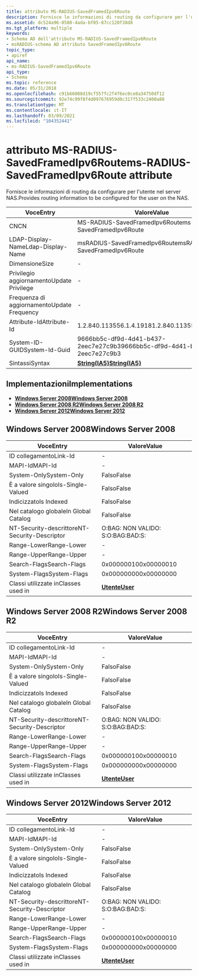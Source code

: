 ```yaml
---
title: attributo MS-RADIUS-SavedFramedIpv6Route
description: Fornisce le informazioni di routing da configurare per l'utente nel server NAS. | attributo MS-RADIUS-SavedFramedIpv6Route
ms.assetid: dc524a96-0580-4ada-bf05-87cc120f38d8
ms.tgt_platform: multiple
keywords:
- Schema AD dell'attributo MS-RADIUS-SavedFramedIpv6Route
- msRADIUS-schema AD attributo SavedFramedIpv6Route
topic_type:
- apiref
api_name:
- ms-RADIUS-SavedFramedIpv6Route
api_type:
- Schema
ms.topic: reference
ms.date: 05/31/2018
ms.openlocfilehash: c91b66008d19cf557fc2f4f6ec0ce8a34750df12
ms.sourcegitcommit: 92e74c99f8f4d097676959d0c317f533c2400a80
ms.translationtype: MT
ms.contentlocale: it-IT
ms.lasthandoff: 03/09/2021
ms.locfileid: "104352441"
---
```

# <a name="ms-radius-savedframedipv6route-attribute"></a><span data-ttu-id="9027f-106">attributo MS-RADIUS-SavedFramedIpv6Route</span><span class="sxs-lookup"><span data-stu-id="9027f-106">ms-RADIUS-SavedFramedIpv6Route attribute</span></span>

<span data-ttu-id="9027f-107">Fornisce le informazioni di routing da configurare per l'utente nel server NAS.</span><span class="sxs-lookup"><span data-stu-id="9027f-107">Provides routing information to be configured for the user on the NAS.</span></span>



| <span data-ttu-id="9027f-108">Voce</span><span class="sxs-lookup"><span data-stu-id="9027f-108">Entry</span></span> | <span data-ttu-id="9027f-109">Valore</span><span class="sxs-lookup"><span data-stu-id="9027f-109">Value</span></span> |
|-------------------|--------------------------------------|
| <span data-ttu-id="9027f-110">CN</span><span class="sxs-lookup"><span data-stu-id="9027f-110">CN</span></span>                | <span data-ttu-id="9027f-111">MS-RADIUS-SavedFramedIpv6Route</span><span class="sxs-lookup"><span data-stu-id="9027f-111">ms-RADIUS-SavedFramedIpv6Route</span></span>       |
| <span data-ttu-id="9027f-112">LDAP-Display-Name</span><span class="sxs-lookup"><span data-stu-id="9027f-112">Ldap-Display-Name</span></span> | <span data-ttu-id="9027f-113">msRADIUS-SavedFramedIpv6Route</span><span class="sxs-lookup"><span data-stu-id="9027f-113">msRADIUS-SavedFramedIpv6Route</span></span>        |
| <span data-ttu-id="9027f-114">Dimensione</span><span class="sxs-lookup"><span data-stu-id="9027f-114">Size</span></span>              | \-                                   |
| <span data-ttu-id="9027f-115">Privilegio aggiornamento</span><span class="sxs-lookup"><span data-stu-id="9027f-115">Update Privilege</span></span>  | \-                                   |
| <span data-ttu-id="9027f-116">Frequenza di aggiornamento</span><span class="sxs-lookup"><span data-stu-id="9027f-116">Update Frequency</span></span>  | \-                                   |
| <span data-ttu-id="9027f-117">Attribute-Id</span><span class="sxs-lookup"><span data-stu-id="9027f-117">Attribute-Id</span></span>      | <span data-ttu-id="9027f-118">1.2.840.113556.1.4.1918</span><span class="sxs-lookup"><span data-stu-id="9027f-118">1.2.840.113556.1.4.1918</span></span>              |
| <span data-ttu-id="9027f-119">System-ID-GUID</span><span class="sxs-lookup"><span data-stu-id="9027f-119">System-Id-Guid</span></span>    | <span data-ttu-id="9027f-120">9666bb5c-df9d-4d41-b437-2eec7e27c9b3</span><span class="sxs-lookup"><span data-stu-id="9027f-120">9666bb5c-df9d-4d41-b437-2eec7e27c9b3</span></span> |
| <span data-ttu-id="9027f-121">Sintassi</span><span class="sxs-lookup"><span data-stu-id="9027f-121">Syntax</span></span>            | [<span data-ttu-id="9027f-122">**String(IA5)**</span><span class="sxs-lookup"><span data-stu-id="9027f-122">**String(IA5)**</span></span>](s-string-ia5.md)  |



## <a name="implementations"></a><span data-ttu-id="9027f-123">Implementazioni</span><span class="sxs-lookup"><span data-stu-id="9027f-123">Implementations</span></span>

-   [<span data-ttu-id="9027f-124">**Windows Server 2008**</span><span class="sxs-lookup"><span data-stu-id="9027f-124">**Windows Server 2008**</span></span>](#windows-server-2008)
-   [<span data-ttu-id="9027f-125">**Windows Server 2008 R2**</span><span class="sxs-lookup"><span data-stu-id="9027f-125">**Windows Server 2008 R2**</span></span>](#windows-server-2008-r2)
-   [<span data-ttu-id="9027f-126">**Windows Server 2012**</span><span class="sxs-lookup"><span data-stu-id="9027f-126">**Windows Server 2012**</span></span>](#windows-server-2012)

## <a name="windows-server-2008"></a><span data-ttu-id="9027f-127">Windows Server 2008</span><span class="sxs-lookup"><span data-stu-id="9027f-127">Windows Server 2008</span></span>



| <span data-ttu-id="9027f-128">Voce</span><span class="sxs-lookup"><span data-stu-id="9027f-128">Entry</span></span> | <span data-ttu-id="9027f-129">Valore</span><span class="sxs-lookup"><span data-stu-id="9027f-129">Value</span></span> |
|------------------------|-----------------------------------|
| <span data-ttu-id="9027f-130">ID collegamento</span><span class="sxs-lookup"><span data-stu-id="9027f-130">Link-Id</span></span>                | \-                                |
| <span data-ttu-id="9027f-131">MAPI-Id</span><span class="sxs-lookup"><span data-stu-id="9027f-131">MAPI-Id</span></span>                | \-                                |
| <span data-ttu-id="9027f-132">System-Only</span><span class="sxs-lookup"><span data-stu-id="9027f-132">System-Only</span></span>            | <span data-ttu-id="9027f-133">Falso</span><span class="sxs-lookup"><span data-stu-id="9027f-133">False</span></span>                             |
| <span data-ttu-id="9027f-134">È a valore singolo</span><span class="sxs-lookup"><span data-stu-id="9027f-134">Is-Single-Valued</span></span>       | <span data-ttu-id="9027f-135">Falso</span><span class="sxs-lookup"><span data-stu-id="9027f-135">False</span></span>                             |
| <span data-ttu-id="9027f-136">Indicizzato</span><span class="sxs-lookup"><span data-stu-id="9027f-136">Is Indexed</span></span>             | <span data-ttu-id="9027f-137">Falso</span><span class="sxs-lookup"><span data-stu-id="9027f-137">False</span></span>                             |
| <span data-ttu-id="9027f-138">Nel catalogo globale</span><span class="sxs-lookup"><span data-stu-id="9027f-138">In Global Catalog</span></span>      | <span data-ttu-id="9027f-139">Falso</span><span class="sxs-lookup"><span data-stu-id="9027f-139">False</span></span>                             |
| <span data-ttu-id="9027f-140">NT-Security-descrittore</span><span class="sxs-lookup"><span data-stu-id="9027f-140">NT-Security-Descriptor</span></span> | <span data-ttu-id="9027f-141">O:BAG: NON VALIDO: S:</span><span class="sxs-lookup"><span data-stu-id="9027f-141">O:BAG:BAD:S:</span></span>                      |
| <span data-ttu-id="9027f-142">Range-Lower</span><span class="sxs-lookup"><span data-stu-id="9027f-142">Range-Lower</span></span>            | \-                                |
| <span data-ttu-id="9027f-143">Range-Upper</span><span class="sxs-lookup"><span data-stu-id="9027f-143">Range-Upper</span></span>            | \-                                |
| <span data-ttu-id="9027f-144">Search-Flags</span><span class="sxs-lookup"><span data-stu-id="9027f-144">Search-Flags</span></span>           | <span data-ttu-id="9027f-145">0x00000010</span><span class="sxs-lookup"><span data-stu-id="9027f-145">0x00000010</span></span>                        |
| <span data-ttu-id="9027f-146">System-Flags</span><span class="sxs-lookup"><span data-stu-id="9027f-146">System-Flags</span></span>           | <span data-ttu-id="9027f-147">0x00000000</span><span class="sxs-lookup"><span data-stu-id="9027f-147">0x00000000</span></span>                        |
| <span data-ttu-id="9027f-148">Classi utilizzate in</span><span class="sxs-lookup"><span data-stu-id="9027f-148">Classes used in</span></span>        | [<span data-ttu-id="9027f-149">**Utente**</span><span class="sxs-lookup"><span data-stu-id="9027f-149">**User**</span></span>](c-user.md)<br/> |



## <a name="windows-server-2008-r2"></a><span data-ttu-id="9027f-150">Windows Server 2008 R2</span><span class="sxs-lookup"><span data-stu-id="9027f-150">Windows Server 2008 R2</span></span>



| <span data-ttu-id="9027f-151">Voce</span><span class="sxs-lookup"><span data-stu-id="9027f-151">Entry</span></span> | <span data-ttu-id="9027f-152">Valore</span><span class="sxs-lookup"><span data-stu-id="9027f-152">Value</span></span> |
|------------------------|-----------------------------------|
| <span data-ttu-id="9027f-153">ID collegamento</span><span class="sxs-lookup"><span data-stu-id="9027f-153">Link-Id</span></span>                | \-                                |
| <span data-ttu-id="9027f-154">MAPI-Id</span><span class="sxs-lookup"><span data-stu-id="9027f-154">MAPI-Id</span></span>                | \-                                |
| <span data-ttu-id="9027f-155">System-Only</span><span class="sxs-lookup"><span data-stu-id="9027f-155">System-Only</span></span>            | <span data-ttu-id="9027f-156">Falso</span><span class="sxs-lookup"><span data-stu-id="9027f-156">False</span></span>                             |
| <span data-ttu-id="9027f-157">È a valore singolo</span><span class="sxs-lookup"><span data-stu-id="9027f-157">Is-Single-Valued</span></span>       | <span data-ttu-id="9027f-158">Falso</span><span class="sxs-lookup"><span data-stu-id="9027f-158">False</span></span>                             |
| <span data-ttu-id="9027f-159">Indicizzato</span><span class="sxs-lookup"><span data-stu-id="9027f-159">Is Indexed</span></span>             | <span data-ttu-id="9027f-160">Falso</span><span class="sxs-lookup"><span data-stu-id="9027f-160">False</span></span>                             |
| <span data-ttu-id="9027f-161">Nel catalogo globale</span><span class="sxs-lookup"><span data-stu-id="9027f-161">In Global Catalog</span></span>      | <span data-ttu-id="9027f-162">Falso</span><span class="sxs-lookup"><span data-stu-id="9027f-162">False</span></span>                             |
| <span data-ttu-id="9027f-163">NT-Security-descrittore</span><span class="sxs-lookup"><span data-stu-id="9027f-163">NT-Security-Descriptor</span></span> | <span data-ttu-id="9027f-164">O:BAG: NON VALIDO: S:</span><span class="sxs-lookup"><span data-stu-id="9027f-164">O:BAG:BAD:S:</span></span>                      |
| <span data-ttu-id="9027f-165">Range-Lower</span><span class="sxs-lookup"><span data-stu-id="9027f-165">Range-Lower</span></span>            | \-                                |
| <span data-ttu-id="9027f-166">Range-Upper</span><span class="sxs-lookup"><span data-stu-id="9027f-166">Range-Upper</span></span>            | \-                                |
| <span data-ttu-id="9027f-167">Search-Flags</span><span class="sxs-lookup"><span data-stu-id="9027f-167">Search-Flags</span></span>           | <span data-ttu-id="9027f-168">0x00000010</span><span class="sxs-lookup"><span data-stu-id="9027f-168">0x00000010</span></span>                        |
| <span data-ttu-id="9027f-169">System-Flags</span><span class="sxs-lookup"><span data-stu-id="9027f-169">System-Flags</span></span>           | <span data-ttu-id="9027f-170">0x00000000</span><span class="sxs-lookup"><span data-stu-id="9027f-170">0x00000000</span></span>                        |
| <span data-ttu-id="9027f-171">Classi utilizzate in</span><span class="sxs-lookup"><span data-stu-id="9027f-171">Classes used in</span></span>        | [<span data-ttu-id="9027f-172">**Utente**</span><span class="sxs-lookup"><span data-stu-id="9027f-172">**User**</span></span>](c-user.md)<br/> |



## <a name="windows-server-2012"></a><span data-ttu-id="9027f-173">Windows Server 2012</span><span class="sxs-lookup"><span data-stu-id="9027f-173">Windows Server 2012</span></span>



| <span data-ttu-id="9027f-174">Voce</span><span class="sxs-lookup"><span data-stu-id="9027f-174">Entry</span></span> | <span data-ttu-id="9027f-175">Valore</span><span class="sxs-lookup"><span data-stu-id="9027f-175">Value</span></span> |
|------------------------|-----------------------------------|
| <span data-ttu-id="9027f-176">ID collegamento</span><span class="sxs-lookup"><span data-stu-id="9027f-176">Link-Id</span></span>                | \-                                |
| <span data-ttu-id="9027f-177">MAPI-Id</span><span class="sxs-lookup"><span data-stu-id="9027f-177">MAPI-Id</span></span>                | \-                                |
| <span data-ttu-id="9027f-178">System-Only</span><span class="sxs-lookup"><span data-stu-id="9027f-178">System-Only</span></span>            | <span data-ttu-id="9027f-179">Falso</span><span class="sxs-lookup"><span data-stu-id="9027f-179">False</span></span>                             |
| <span data-ttu-id="9027f-180">È a valore singolo</span><span class="sxs-lookup"><span data-stu-id="9027f-180">Is-Single-Valued</span></span>       | <span data-ttu-id="9027f-181">Falso</span><span class="sxs-lookup"><span data-stu-id="9027f-181">False</span></span>                             |
| <span data-ttu-id="9027f-182">Indicizzato</span><span class="sxs-lookup"><span data-stu-id="9027f-182">Is Indexed</span></span>             | <span data-ttu-id="9027f-183">Falso</span><span class="sxs-lookup"><span data-stu-id="9027f-183">False</span></span>                             |
| <span data-ttu-id="9027f-184">Nel catalogo globale</span><span class="sxs-lookup"><span data-stu-id="9027f-184">In Global Catalog</span></span>      | <span data-ttu-id="9027f-185">Falso</span><span class="sxs-lookup"><span data-stu-id="9027f-185">False</span></span>                             |
| <span data-ttu-id="9027f-186">NT-Security-descrittore</span><span class="sxs-lookup"><span data-stu-id="9027f-186">NT-Security-Descriptor</span></span> | <span data-ttu-id="9027f-187">O:BAG: NON VALIDO: S:</span><span class="sxs-lookup"><span data-stu-id="9027f-187">O:BAG:BAD:S:</span></span>                      |
| <span data-ttu-id="9027f-188">Range-Lower</span><span class="sxs-lookup"><span data-stu-id="9027f-188">Range-Lower</span></span>            | \-                                |
| <span data-ttu-id="9027f-189">Range-Upper</span><span class="sxs-lookup"><span data-stu-id="9027f-189">Range-Upper</span></span>            | \-                                |
| <span data-ttu-id="9027f-190">Search-Flags</span><span class="sxs-lookup"><span data-stu-id="9027f-190">Search-Flags</span></span>           | <span data-ttu-id="9027f-191">0x00000010</span><span class="sxs-lookup"><span data-stu-id="9027f-191">0x00000010</span></span>                        |
| <span data-ttu-id="9027f-192">System-Flags</span><span class="sxs-lookup"><span data-stu-id="9027f-192">System-Flags</span></span>           | <span data-ttu-id="9027f-193">0x00000000</span><span class="sxs-lookup"><span data-stu-id="9027f-193">0x00000000</span></span>                        |
| <span data-ttu-id="9027f-194">Classi utilizzate in</span><span class="sxs-lookup"><span data-stu-id="9027f-194">Classes used in</span></span>        | [<span data-ttu-id="9027f-195">**Utente**</span><span class="sxs-lookup"><span data-stu-id="9027f-195">**User**</span></span>](c-user.md)<br/> |



 

 





